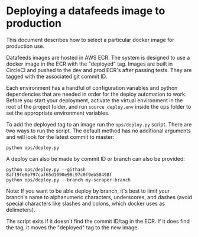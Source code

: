 # Deploying a datafeeds image to production

This document describes how to select a particular docker image for production use. 

Datafeeds images are hosted in AWS ECR. The system is designed to use a docker image in the ECR with the "deployed" tag. Images are built in CircleCI and pushed to the dev and prod ECR's after passing tests. They are tagged with the associated git commit ID. 

Each environment has a handful of configuration variables and python dependencies that are needed in order for the deploy automation to work. Before you start your deployment, activate the virtual environment in the root of the project folder, and run `source deploy.env` inside the ops folder to set the appropriate environment variables.

To add the deployed tag to an image run the `ops/deploy.py` script. There are two ways to run the script. The default method has no additional arguments and will look for the latest commit to master:

```
python ops/deploy.py
```

A deploy can also be made by commit ID or branch can also be provided:
```
python ops/deploy.py --githash 8af19fe8e797caf65d1090e98c97c0f9eb58498f
python ops/deploy.py --branch my-scraper-branch
```
Note: If you want to be able deploy by branch, it's best to limit your branch's name to alphanumeric characters, underscores, and dashes (avoid special characters like slashes and colons, which docker uses as delimeters).

The script exits if it doesn't find the commit ID/tag in the ECR. If it does find the tag, it moves the "deployed" tag to the new image.  
